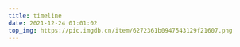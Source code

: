 ```yaml
---
title: timeline
date: 2021-12-24 01:01:02
top_img: https://pic.imgdb.cn/item/6272361b0947543129f21607.png
---
```

